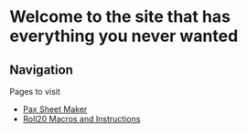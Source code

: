 # Welcome to the site that has everything you never wanted

## Navigation

Pages to visit

- [Pax Sheet Maker](pax/pax_sheet_maker.html)
- [Roll20 Macros and Instructions](macros_and_instruc.md)
